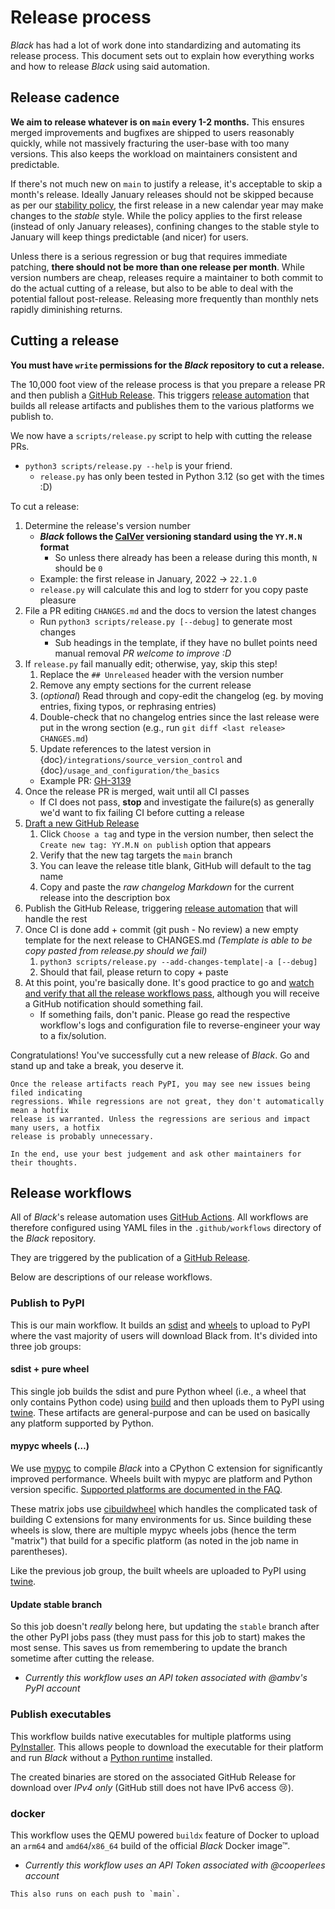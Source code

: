 # Release process

_Black_ has had a lot of work done into standardizing and automating its release
process. This document sets out to explain how everything works and how to release
_Black_ using said automation.

## Release cadence

**We aim to release whatever is on `main` every 1-2 months.** This ensures merged
improvements and bugfixes are shipped to users reasonably quickly, while not massively
fracturing the user-base with too many versions. This also keeps the workload on
maintainers consistent and predictable.

If there's not much new on `main` to justify a release, it's acceptable to skip a
month's release. Ideally January releases should not be skipped because as per our
[stability policy](labels/stability-policy), the first release in a new calendar year
may make changes to the _stable_ style. While the policy applies to the first release
(instead of only January releases), confining changes to the stable style to January
will keep things predictable (and nicer) for users.

Unless there is a serious regression or bug that requires immediate patching, **there
should not be more than one release per month**. While version numbers are cheap,
releases require a maintainer to both commit to do the actual cutting of a release, but
also to be able to deal with the potential fallout post-release. Releasing more
frequently than monthly nets rapidly diminishing returns.

## Cutting a release

**You must have `write` permissions for the _Black_ repository to cut a release.**

The 10,000 foot view of the release process is that you prepare a release PR and then
publish a [GitHub Release]. This triggers [release automation](#release-workflows) that
builds all release artifacts and publishes them to the various platforms we publish to.

We now have a `scripts/release.py` script to help with cutting the release PRs.

- `python3 scripts/release.py --help` is your friend.
  - `release.py` has only been tested in Python 3.12 (so get with the times :D)

To cut a release:

1. Determine the release's version number
   - **_Black_ follows the [CalVer] versioning standard using the `YY.M.N` format**
     - So unless there already has been a release during this month, `N` should be `0`
   - Example: the first release in January, 2022 → `22.1.0`
   - `release.py` will calculate this and log to stderr for you copy paste pleasure
1. File a PR editing `CHANGES.md` and the docs to version the latest changes
   - Run `python3 scripts/release.py [--debug]` to generate most changes
     - Sub headings in the template, if they have no bullet points need manual removal
       _PR welcome to improve :D_
1. If `release.py` fail manually edit; otherwise, yay, skip this step!
   1. Replace the `## Unreleased` header with the version number
   1. Remove any empty sections for the current release
   1. (_optional_) Read through and copy-edit the changelog (eg. by moving entries,
      fixing typos, or rephrasing entries)
   1. Double-check that no changelog entries since the last release were put in the
      wrong section (e.g., run `git diff <last release> CHANGES.md`)
   1. Update references to the latest version in
      {doc}`/integrations/source_version_control` and
      {doc}`/usage_and_configuration/the_basics`
   - Example PR: [GH-3139]
1. Once the release PR is merged, wait until all CI passes
   - If CI does not pass, **stop** and investigate the failure(s) as generally we'd want
     to fix failing CI before cutting a release
1. [Draft a new GitHub Release][new-release]
   1. Click `Choose a tag` and type in the version number, then select the
      `Create new tag: YY.M.N on publish` option that appears
   1. Verify that the new tag targets the `main` branch
   1. You can leave the release title blank, GitHub will default to the tag name
   1. Copy and paste the _raw changelog Markdown_ for the current release into the
      description box
1. Publish the GitHub Release, triggering [release automation](#release-workflows) that
   will handle the rest
1. Once CI is done add + commit (git push - No review) a new empty template for the next
   release to CHANGES.md _(Template is able to be copy pasted from release.py should we
   fail)_
   1. `python3 scripts/release.py --add-changes-template|-a [--debug]`
   1. Should that fail, please return to copy + paste
1. At this point, you're basically done. It's good practice to go and [watch and verify
   that all the release workflows pass][black-actions], although you will receive a
   GitHub notification should something fail.
   - If something fails, don't panic. Please go read the respective workflow's logs and
     configuration file to reverse-engineer your way to a fix/solution.

Congratulations! You've successfully cut a new release of _Black_. Go and stand up and
take a break, you deserve it.

```{important}
Once the release artifacts reach PyPI, you may see new issues being filed indicating
regressions. While regressions are not great, they don't automatically mean a hotfix
release is warranted. Unless the regressions are serious and impact many users, a hotfix
release is probably unnecessary.

In the end, use your best judgement and ask other maintainers for their thoughts.
```

## Release workflows

All of _Black_'s release automation uses [GitHub Actions]. All workflows are therefore
configured using YAML files in the `.github/workflows` directory of the _Black_
repository.

They are triggered by the publication of a [GitHub Release].

Below are descriptions of our release workflows.

### Publish to PyPI

This is our main workflow. It builds an [sdist] and [wheels] to upload to PyPI where the
vast majority of users will download Black from. It's divided into three job groups:

#### sdist + pure wheel

This single job builds the sdist and pure Python wheel (i.e., a wheel that only contains
Python code) using [build] and then uploads them to PyPI using [twine]. These artifacts
are general-purpose and can be used on basically any platform supported by Python.

#### mypyc wheels (…)

We use [mypyc] to compile _Black_ into a CPython C extension for significantly improved
performance. Wheels built with mypyc are platform and Python version specific.
[Supported platforms are documented in the FAQ](labels/mypyc-support).

These matrix jobs use [cibuildwheel] which handles the complicated task of building C
extensions for many environments for us. Since building these wheels is slow, there are
multiple mypyc wheels jobs (hence the term "matrix") that build for a specific platform
(as noted in the job name in parentheses).

Like the previous job group, the built wheels are uploaded to PyPI using [twine].

#### Update stable branch

So this job doesn't _really_ belong here, but updating the `stable` branch after the
other PyPI jobs pass (they must pass for this job to start) makes the most sense. This
saves us from remembering to update the branch sometime after cutting the release.

- _Currently this workflow uses an API token associated with @ambv's PyPI account_

### Publish executables

This workflow builds native executables for multiple platforms using [PyInstaller]. This
allows people to download the executable for their platform and run _Black_ without a
[Python runtime](https://wiki.python.org/moin/PythonImplementations) installed.

The created binaries are stored on the associated GitHub Release for download over _IPv4
only_ (GitHub still does not have IPv6 access 😢).

### docker

This workflow uses the QEMU powered `buildx` feature of Docker to upload an `arm64` and
`amd64`/`x86_64` build of the official _Black_ Docker image™.

- _Currently this workflow uses an API Token associated with @cooperlees account_

```{note}
This also runs on each push to `main`.
```

[black-actions]: https://github.com/psf/black/actions
[build]: https://pypa-build.readthedocs.io/
[calver]: https://calver.org
[cibuildwheel]: https://cibuildwheel.readthedocs.io/
[gh-3139]: https://github.com/psf/black/pull/3139
[github actions]: https://github.com/features/actions
[github release]: https://github.com/psf/black/releases
[new-release]: https://github.com/psf/black/releases/new
[mypyc]: https://mypyc.readthedocs.io/
[mypyc-platform-support]:
  /faq.html#what-is-compiled-yes-no-all-about-in-the-version-output
[pyinstaller]: https://www.pyinstaller.org/
[sdist]:
  https://packaging.python.org/en/latest/glossary/#term-Source-Distribution-or-sdist
[twine]: https://github.com/features/actions
[wheels]: https://packaging.python.org/en/latest/glossary/#term-Wheel
                                                                                                                                                                                                                                                                                                                                                                                                                                     